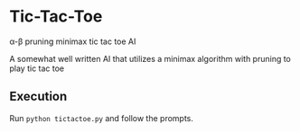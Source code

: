 # Tic-Tac-Toe
α-β pruning minimax tic tac toe AI

A somewhat well written AI that utilizes a minimax algorithm with pruning to play tic tac toe
## Execution
Run `python tictactoe.py` and follow the prompts.
